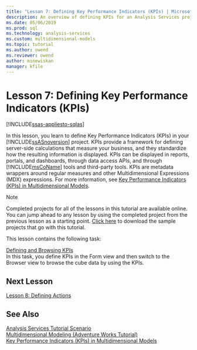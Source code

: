 ```yaml
---
title: "Lesson 7: Defining Key Performance Indicators (KPIs) | Microsoft Docs"
description: An overview of defining KPIs for an Analysis Services project.
ms.date: 05/06/2019
ms.prod: sql
ms.technology: analysis-services
ms.custom: multidimensional-models
ms.topic: tutorial
ms.author: owend
ms.reviewer: owend
author: minewiskan
manager: kfile
---
```

# Lesson 7: Defining Key Performance Indicators (KPIs)
[!INCLUDE[ssas-appliesto-sqlas](../includes/ssas-appliesto-sqlas.md)]

In this lesson, you learn to define Key Performance Indicators (KPIs) in your [!INCLUDE[ssASnoversion](../includes/ssasnoversion-md.md)] project. KPIs provide a framework for defining server-side calculations that measure your business, and they standardize how the resulting information is displayed. KPIs can be displayed in reports, portals, and dashboards, through data access APIs, and through [!INCLUDE[msCoName](../includes/msconame-md.md)] tools and third-party tools. KPIs are metadata wrappers around regular measures and other Multidimensional Expressions (MDX) expressions. For more information, see [Key Performance Indicators &#40;KPIs&#41; in Multidimensional Models](../multidimensional-models/key-performance-indicators-kpis-in-multidimensional-models.md).  
  
> [!NOTE]  
> Completed projects for all of the lessons in this tutorial are available online. You can jump ahead to any lesson by using the completed project from the previous lesson as a starting point. [Click here](https://go.microsoft.com/fwlink/?LinkID=221866) to download the sample projects that go with this tutorial.  
  
This lesson contains the following task:  
  
[Defining and Browsing KPIs](lesson-7-1-defining-and-browsing-kpis.md)  
In this task, you define KPIs in the Form view and then switch to the Browser view to browse the cube data by using the KPIs.  
  
## Next Lesson  
[Lesson 8: Defining Actions](lesson-8-defining-actions.md)  
  
## See Also  
[Analysis Services Tutorial Scenario](analysis-services-tutorial-scenario.md)  
[Multidimensional Modeling &#40;Adventure Works Tutorial&#41;](../multidimensional-tutorial/multidimensional-modeling-adventure-works-tutorial.md)  
[Key Performance Indicators &#40;KPIs&#41; in Multidimensional Models](../multidimensional-models/key-performance-indicators-kpis-in-multidimensional-models.md)  
  
  
  
